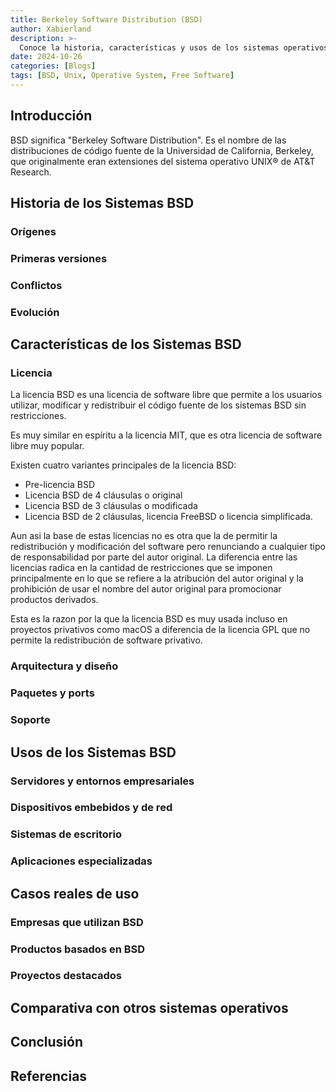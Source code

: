 ```yaml
---
title: Berkeley Software Distribution (BSD)
author: Xabierland
description: >-
  Conoce la historia, características y usos de los sistemas operativos BSD.
date: 2024-10-26
categories: [Blogs]
tags: [BSD, Unix, Operative System, Free Software]
---
```


## Introducción

BSD significa "Berkeley Software Distribution". Es el nombre de las distribuciones de código fuente de la Universidad de California, Berkeley, que originalmente eran extensiones del sistema operativo UNIX® de AT&T Research.

## Historia de los Sistemas BSD

### Orígenes

### Primeras versiones

### Conflictos

### Evolución

## Características de los Sistemas BSD

### Licencia

La licencia BSD es una licencia de software libre que permite a los usuarios utilizar, modificar y redistribuir el código fuente de los sistemas BSD sin restricciones.

Es muy similar en espíritu a la licencia MIT, que es otra licencia de software libre muy popular.

Existen cuatro variantes principales de la licencia BSD:

- Pre-licencia BSD
- Licencia BSD de 4 cláusulas o original
- Licencia BSD de 3 cláusulas o modificada
- Licencia BSD de 2 cláusulas, licencia FreeBSD o licencia simplificada.

Aun asi la base de estas licencias no es otra que la de permitir la redistribución y modificación del software pero renunciando a cualquier tipo de responsabilidad por parte del autor original. La diferencia entre las licencias radica en la cantidad de restricciones que se imponen principalmente en lo que se refiere a la atribución del autor original y la prohibición de usar el nombre del autor original para promocionar productos derivados.

Esta es la razon por la que la licencia BSD es muy usada incluso en proyectos privativos como macOS a diferencia de la licencia GPL que no permite la redistribución de software privativo.

### Arquitectura y diseño

### Paquetes y ports

### Soporte

## Usos de los Sistemas BSD

### Servidores y entornos empresariales

### Dispositivos embebidos y de red

### Sistemas de escritorio

### Aplicaciones especializadas

## Casos reales de uso

### Empresas que utilizan BSD

### Productos basados en BSD

### Proyectos destacados

## Comparativa con otros sistemas operativos

## Conclusión

## Referencias

[^1]: [Licencia BSD](https://es.wikipedia.org/wiki/Licencia_BSD)
